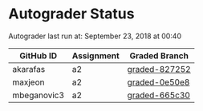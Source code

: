 # Autograder Status
Autograder last run at: September 23, 2018 at 00:40

| GitHub ID | Assignment | Graded Branch |
|-----------|------------|---------------|
| akarafas | a2 | [graded-827252](https://github.com/Fall2018COMP401-001/a2-akarafas/tree/graded-827252) | 
| maxjeon | a2 | [graded-0e50e8](https://github.com/Fall2018COMP401-001/a2-maxjeon/tree/graded-0e50e8) | 
| mbeganovic3 | a2 | [graded-665c30](https://github.com/Fall2018COMP401-001/a2-mbeganovic3/tree/graded-665c30) | 
